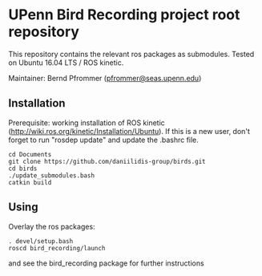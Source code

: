 # UPenn Bird Recording project root repository

This repository contains the relevant ros packages as submodules.
Tested on Ubuntu 16.04 LTS / ROS kinetic.

Maintainer: Bernd Pfrommer (pfrommer@seas.upenn.edu)

## Installation

Prerequisite: working installation of ROS kinetic
(http://wiki.ros.org/kinetic/Installation/Ubuntu). If this is a new
user, don't forget to run "rosdep update" and update the .bashrc file.

	cd Documents
	git clone https://github.com/daniilidis-group/birds.git
	cd birds
	./update_submodules.bash
	catkin build

## Using

Overlay the ros packages:

	. devel/setup.bash
	roscd bird_recording/launch

and see the bird_recording package for further instructions
	
